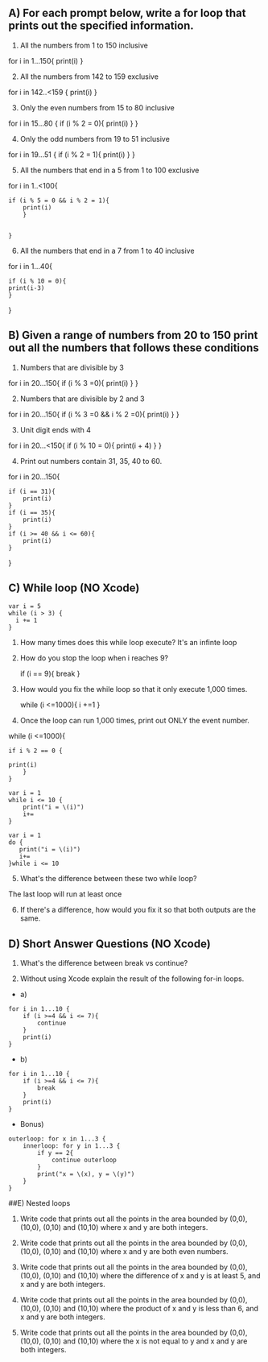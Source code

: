 ## A) For each prompt below, write a for loop that prints out the specified information.

1) All the numbers from 1 to 150 inclusive

for i in 1...150{
    print(i)
}

2) All the numbers from 142 to 159 exclusive

for i in 142..<159 {
    print(i)
}

3) Only the even numbers from 15 to 80 inclusive

for i in 15...80 {
    if (i % 2 = 0){
        print(i)
    }
}


4) Only the odd numbers from 19 to 51 inclusive


for i in 19...51 {
    if (i % 2 = 1){
        print(i)
    }
}


5) All the numbers that end in a 5 from 1 to 100 exclusive

for i in 1..<100{

    if (i % 5 = 0 && i % 2 = 1){
        print(i)
        }


    }

6) All the numbers that end in a 7 from 1 to 40 inclusive

for i in 1...40{

    if (i % 10 = 0){
    print(i-3)
    }

}


## B) Given a range of numbers from 20 to 150 print out all the numbers that follows these conditions

1) Numbers that are divisible by 3

for i in 20...150{
    if (i % 3 =0){
    print(i)
    }
}


2) Numbers that are divisible by 2 and 3


for i in 20...150{
if (i % 3 =0 && i % 2 =0){
    print(i)
    }
}

3) Unit digit ends with 4


for i in 20...<150{
    if (i % 10 = 0){
    print(i + 4)
    }
}



4) Print out numbers contain 31, 35, 40 to 60.

for i in 20...150{

    if (i == 31){
        print(i)
    }
    if (i == 35){
        print(i)
    }
    if (i >= 40 && i <= 60){
        print(i)
    }

}





## C) While loop (NO Xcode)
```
var i = 5
while (i > 3) {
  i += 1
}
```
1) How many times does this while loop execute? 
    It's an infinte loop

2) How do you stop the loop when i reaches 9? 

    if (i == 9){
        break
    }

3) How would you fix the while loop so that it only execute 1,000 times.

    while (i <=1000){
        i +=1
    }

    

4) Once the loop can run 1,000 times, print out ONLY the event number.

while (i <=1000){

    if i % 2 == 0 {
    
    print(i)
        }
    }

```
var i = 1
while i <= 10 {
    print("i = \(i)")
    i+=
}
```
```
var i = 1
do {
   print("i = \(i)")
   i+=
}while i <= 10
```
5) What's the difference between these two while loop?

The last loop will run at least once

6) If there's a difference, how would you fix it so that both outputs are the same.


## D) Short Answer Questions (NO Xcode)

1) What's the difference between break vs continue?

2) Without using Xcode explain the result of the following for-in loops.
* a)
```
for i in 1...10 {
    if (i >=4 && i <= 7){
        continue
    }
    print(i)
}
```
* b)
```
for i in 1...10 {
    if (i >=4 && i <= 7){
        break
    }
    print(i)
}
```
* Bonus)
```
outerloop: for x in 1...3 {
    innerloop: for y in 1...3 {
        if y == 2{
            continue outerloop
        }
        print("x = \(x), y = \(y)")
    }
}
```
##E) Nested loops
1) Write code that prints out all the points in the area bounded by (0,0), (10,0), (0,10) and (10,10) where x and y are both integers.

2) Write code that prints out all the points in the area bounded by (0,0), (10,0), (0,10) and (10,10) where x and y are both even numbers.

3) Write code that prints out all the points in the area bounded by (0,0), (10,0), (0,10) and (10,10) where the difference of x and y is at least 5, and x and y are both integers.

4) Write code that prints out all the points in the area bounded by (0,0), (10,0), (0,10) and (10,10) where the product of x and y is less than 6, and x and y are both integers.

5) Write code that prints out all the points in the area bounded by (0,0), (10,0), (0,10) and (10,10) where the x is not equal to y and x and y are both integers.
